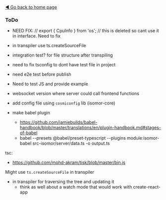 [◄ Go back to home page](../Readme.md)

### ToDo

- NEED FIX: // export { CpuInfo } from 'os'; // this is deleted so cant use it in interface. Need to fix
- in transpiler use ts.createSourceFile
- integration test? for file structure after transpiling
- need to fix tsconfig to dont have test file in project

- need e2e test before publish

- Need to test JS and provide example
- websocket version where server could call frontend functions
- add config file using `cosmiconfig` lib (isomor-core)

- make babel plugin
  - https://github.com/jamiebuilds/babel-handbook/blob/master/translations/en/plugin-handbook.md#stages-of-babel
  - babel --presets @babel/preset-typescript --plugins module:isomor-babel src-isomor/server/data.ts -o output.ts

tsc:
- https://github.com/mohd-akram/tisk/blob/master/bin.js

Might use `ts.createSourceFile` in transpiler
  - in transpiler for traversing the tree and updating it
      - think as well about a watch mode that would work with create-react-app

